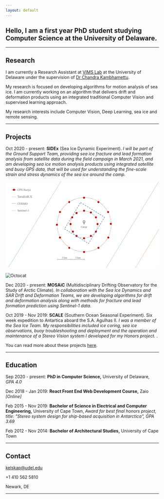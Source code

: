 ```yaml
---
layout: default
---
```


## **Hello**, I am a first year PhD student studying Computer Science at the University of Delaware.

* * *

## Research
I am currently a Research Assistant at [VIMS Lab](http://vims.cis.udel.edu/) at the University of Delaware under the supervision of [Dr Chandra Kambhamettu](https://scholar.google.com/citations?user=BMVESLIAAAAJ&hl=en). 

My research is focused on developing algorithms for motion analysis of sea ice. I am currently working on an algorithm that delivers drift and deformation products using an integrated traditional Computer Vision and supervised learning approach.

My research interests include Computer Vision, Deep Learning, sea ice and remote sensing.

* * *


## Projects

Oct 2020 - present: 
**SIDEx** (Sea Ice Dynamic Experiment). _I will be part of the Ground Support Team, providing sea ice fracture and lead formation analysis from satellite data during the field campaign in March 2021, and am developing sea ice motion analysis products using integrated satellite and buoy GPS data, that will be used for understanding the fine-scale strain and stress dynamics of the sea ice around the camp._ 

![sidex-camp](./assets/img/sidex-camp.gif)

![Octocat](https://github.githubassets.com/images/icons/emoji/octocat.png)

Dec 2020 - present: 
**MOSAiC** (Multidisciplinary Drifting Observatory for the Study of Arctic Climate). _In collaboration with the Sea Ice Dynamics and SAR Drift and Deformation Teams, we are developing algorithms for drift and deformation analysis along with methods for fracture and lead formation prediction using Sentinel-1 data._ 


Oct 2019 - Nov 2019: 
**SCALE** (Southern Ocean Seasonal Experiment). Six week expedition to Antartica aboard the S.A. Agulhas II. _I was a member of the Sea Ice Team. My responsibilities included ice coring, sea ice observations, buoy troubleshooting and deployment and the operation and maintenance of a Stereo Vision system I developed for my Honors project._ [](./antarctica.html).

You can read more about these projects [here](./projects-page.html).

* * *

## Education

Sep 2020 - present: 
**PhD in Computer Science,** University of Delaware, _GPA 4.0_

Dec 2018 - Jan 2019:
**React Front End Web Development Course,** Zaio _[Online]_          

Feb 2015 - Nov 2019: 
**Bachelor of Science in Electrical and Computer Engineering,** University of Cape Town, _Award for best final honors project, title: "Stereo system design for ship-based acquisition in Antarctica", GPA 3.69_
           
Feb 2012 - Nov 2014:
**Bachelor of Architectural Studies,** University of Cape Town

* * *

## Contact

kelskap@udel.edu

+1 410 562 5810

Newark, DE


* * *


